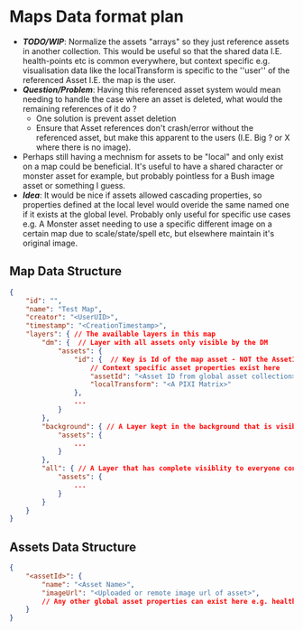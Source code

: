 # Maps Data format plan

- ***TODO/WIP***: Normalize the assets "arrays" so they just reference assets in another collection. This would be useful so that the shared data I.E. health-points etc is common everywhere, but context specific e.g. visualisation data like the localTransform is specific to the ''user'' of the referenced Asset I.E. the map is the user.
- ***Question/Problem***: Having this referenced asset system would mean needing to handle the case where an asset is deleted, what would the remaining references of it do ?
  - One solution is prevent asset deletion 
  - Ensure that Asset references don't crash/error without the referenced asset, but make this apparent to the users (I.E. Big ? or X where there is no image).
- Perhaps still having a mechnism for assets to be "local" and only exist on a map could be beneficial. It's useful to have a shared character or monster asset for example, but probably pointless for a Bush image asset or something I guess.
- ***Idea***: It would be nice if assets allowed cascading properties, so properties defined at the local level would overide the same named one if it exists at the global level. Probably only useful for specific use cases e.g. A Monster asset needing to use a specific different image on a certain map due to scale/state/spell etc, but elsewhere maintain it's original image.

## Map Data Structure

``` json
{
    "id": "",
    "name": "Test Map",
    "creator": "<UserUID>",
    "timestamp": "<CreationTimestamp>",
    "layers": { // The available layers in this map
        "dm": {  // Layer with all assets only visible by the DM
            "assets": {
                "id": {  // Key is Id of the map asset - NOT the AssetID itself
                    // Context specific asset properties exist here 
                    "assetId": "<Asset ID from global asset collection>",
                    "localTransform": "<A PIXI Matrix>"
                },
                ...
            }
        },
        "background": { // A Layer kept in the background that is visible to everyone
            "assets": {
                ...
            }
        },
        "all": { // A Layer that has complete visiblity to everyone connected
            "assets": {
                ...
            }
        }
    }
}
```

## Assets Data Structure

```json
{
    "<assetId>": {
        "name": "<Asset Name>",
        "imageUrl": "<Uploaded or remote image url of asset>",
        // Any other global asset properties can exist here e.g. health points, ammo etc.
    }
}
```